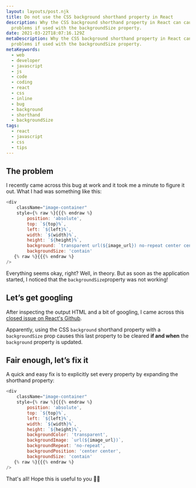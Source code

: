 ```yaml
---
layout: layouts/post.njk
title: Do not use the CSS background shorthand property in React
description: Why the CSS background shorthand property in React can cause
  problems if used with the backgroundSize property.
date: 2021-03-22T18:07:16.129Z
metaDescription: Why the CSS background shorthand property in React can cause
  problems if used with the backgroundSize property.
metaKeywords:
  - web
  - developer
  - javascript
  - js
  - code
  - coding
  - react
  - css
  - inline
  - bug
  - background
  - shorthand
  - backgroundSize
tags:
  - react
  - javascript
  - css
  - tips
---
```


## The problem 
I recently came across this bug at work and it took me a minute to figure it out.
What I had was something like this:

```javascript
<div
    className="image-container"
    style={% raw %}{{{% endraw %}
        position: 'absolute',
        top: `${top}%`,
        left: `${left}%`,
        width: `${width}%`,
        height: `${height}%`,
        background: `transparent url(${image_url}) no-repeat center center`,
        backgroundSize: 'contain'
   {% raw %}{{{% endraw %}
/>
```
Everything seems okay, right? Well, in theory. 
But as soon as the application started, I noticed that the `backgroundSize`property was not working!

## Let’s get googling

After inspecting the output HTML and a bit of googling, I came across this <a href="https://github.com/facebook/react/issues/5030" rel="noreferrer" target="_blank" aria-label="closed issue on React's Github">closed issue on React's Github</a>.

Apparently, using the CSS `background` shorthand property with a `backgroundSize` prop causes this last property to be cleared **if and when** the `background` property is updated.

## Fair enough, let’s fix it

A quick and easy fix is to explicitly set every property by expanding the shorthand property:

```javascript
<div
    className="image-container"
    style={% raw %}{{{% endraw %}
        position: 'absolute',
        top: `${top}%`,
        left: `${left}%`,
        width: `${width}%`,
        height: `${height}%`,
        backgroundColor: 'transparent',
        backgroundImage: `url(${image_url})`,
        backgroundRepeat: 'no-repeat',
        backgroundPosition: 'center center',
        backgroundSize: 'contain'
   {% raw %}{{{% endraw %}
/>
```

That's all! Hope this is useful to you 💪🏻